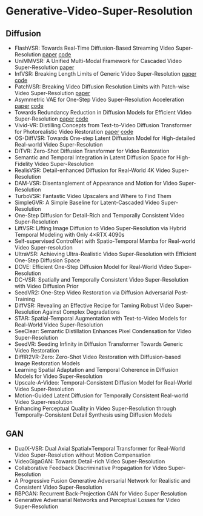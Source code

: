 # Generative-Video-Super-Resolution

## Diffusion

- FlashVSR: Towards Real-Time Diffusion-Based Streaming Video Super-Resolution [paper](https://arxiv.org/abs/2510.12747) [code](https://github.com/OpenImagingLab/FlashVSR)
- UniMMVSR: A Unified Multi-Modal Framework for Cascaded Video Super-Resolution [paper](https://arxiv.org/abs/2510.08143)
- InfVSR: Breaking Length Limits of Generic Video Super-Resolution [paper](https://arxiv.org/abs/2510.00948) [code](https://github.com/Kai-Liu001/InfVSR)
- PatchVSR: Breaking Video Diffusion Resolution Limits with Patch-wise Video Super-Resolution [paper](https://openaccess.thecvf.com/content/CVPR2025/papers/Du_PatchVSR_Breaking_Video_Diffusion_Resolution_Limits_with_Patch-wise_Video_Super-Resolution_CVPR_2025_paper.pdf) 
- Asymmetric VAE for One-Step Video Super-Resolution Acceleration [paper](https://arxiv.org/html/2509.24142v1) [code](https://github.com/JianzeLi-114/FastVSR)
- Towards Redundancy Reduction in Diffusion Models for Efficient Video Super-Resolution [paper](https://arxiv.org/abs/2509.23980) [code](https://github.com/jp-guo/OASIS)
- Vivid-VR: Distilling Concepts from Text-to-Video Diffusion Transformer for Photorealistic Video Restoration [paper](https://arxiv.org/abs/2508.14483) [code](https://github.com/csbhr/Vivid-VR)
- OS-DiffVSR: Towards One-step Latent Diffusion Model for High-detailed Real-world Video Super-Resolution
- DiTVR: Zero-Shot Diffusion Transformer for Video Restoration
- Semantic and Temporal Integration in Latent Diffusion Space for High-Fidelity Video Super-Resolution
- RealisVSR: Detail-enhanced Diffusion for Real-World 4K Video Super-Resolution
- DAM-VSR: Disentanglement of Appearance and Motion for Video Super-Resolution
- TurboVSR: Fantastic Video Upscalers and Where to Find Them
- SimpleGVR: A Simple Baseline for Latent-Cascaded Video Super-Resolution
- One-Step Diffusion for Detail-Rich and Temporally Consistent Video Super-Resolution
- LiftVSR: Lifting Image Diffusion to Video Super-Resolution via Hybrid Temporal Modeling with Only 4×RTX 4090s
- Self-supervised ControlNet with Spatio-Temporal Mamba for Real-world Video Super-resolution
- UltraVSR: Achieving Ultra-Realistic Video Super-Resolution with Efficient One-Step Diffusion Space
- DOVE: Efficient One-Step Diffusion Model for Real-World Video Super-Resolution
- DC-VSR: Spatially and Temporally Consistent Video Super-Resolution with Video Diffusion Prior
- SeedVR2: One-Step Video Restoration via Diffusion Adversarial Post-Training
- DiffVSR: Revealing an Effective Recipe for Taming Robust Video Super-Resolution Against Complex Degradations
- STAR: Spatial-Temporal Augmentation with Text-to-Video Models for Real-World Video Super-Resolution
- SeeClear: Semantic Distillation Enhances Pixel Condensation for Video Super-Resolution
- SeedVR: Seeding Infinity in Diffusion Transformer Towards Generic Video Restoration
- DiffIR2VR-Zero: Zero-Shot Video Restoration with Diffusion-based Image Restoration Models
- Learning Spatial Adaptation and Temporal Coherence in Diffusion Models for Video Super-Resolution
- Upscale-A-Video: Temporal-Consistent Diffusion Model for Real-World Video Super-Resolution
- Motion-Guided Latent Diffusion for Temporally Consistent Real-world Video Super-resolution
- Enhancing Perceptual Quality in Video Super-Resolution through Temporally-Consistent Detail Synthesis using Diffusion Models

## GAN

- DualX-VSR: Dual Axial Spatial×Temporal Transformer for Real-World Video Super-Resolution without Motion Compensation
- VideoGigaGAN: Towards Detail-rich Video Super-Resolution
- Collaborative Feedback Discriminative Propagation for Video Super-Resolution
- A Progressive Fusion Generative Adversarial Network for Realistic and Consistent Video Super-Resolution
- RBPGAN: Recurrent Back-Projection GAN for Video Super Resolution
- Generative Adversarial Networks and Perceptual Losses for Video Super-Resolution
